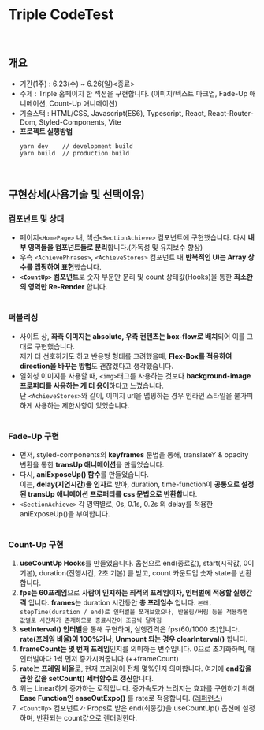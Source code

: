 # Triple CodeTest

<br/>

## 개요

- 기간(1주) : 6.23(수) ~ 6.26(일)<종료>
- 주제 : Triple 홈페이지 한 섹션을 구현합니다. (이미지/텍스트 마크업, Fade-Up 애니메이션, Count-Up 애니메이션)
- 기술스택 : HTML/CSS, Javascript(ES6), Typescript, React, React-Router-Dom, Styled-Components, Vite
- **프로젝트 실행방법**
  ```
  yarn dev    // development build
  yarn build  // production build
  ```
  
<br/>

## 구현상세(사용기술 및 선택이유)

### 컴포넌트 및 상태

- 페이지`<HomePage>` 내, 섹션`<SectionAchieve>` 컴포넌트에 구현했습니다. 다시 **내부 영역들을 컴포넌트들로 분리**합니다.(가독성 및 유지보수 향상)
- 우측 `<AchievePhrases>`, `<AchieveStores>` 컴포넌트 내 **반복적인 UI는 Array 상수를 맵핑하여 표현**했습니다.
- **`<CountUp>` 컴포넌트**로 숫자 부분만 분리 및 count 상태값(Hooks)을 통한 **최소한의 영역만 Re-Render** 합니다.
<br/><br/>

### 퍼블리싱

- 사이트 상, **좌측 이미지는 absolute, 우측 컨텐츠는 box-flow로 배치**되어 이를 그대로 구현했습니다.<br/>
  제가 더 선호하기도 하고 반응형 형태를 고려했을때, **Flex-Box를 적용하여 direction을 바꾸는 방법**도 괜찮겠다고 생각했습니다.<br/>
- 일회성 이미지를 사용할 때, `<img>`태그를 사용하는 것보다 **background-image 프로퍼티를 사용하는 게 더 용이**하다고 느꼈습니다.<br/>
  단 `<AchieveStores>`와 같이, 이미지 url을 맵핑하는 경우 인라인 스타일을 불가피하게 사용하는 제한사항이 있었습니다.
<br/><br/>

### Fade-Up 구현

- 먼저, styled-components의 **keyframes** 문법을 통해, translateY & opacity 변환을 통한 **transUp 애니메이션**을 만들었습니다.<br/>
- 다시, **aniExposeUp() 함수**를 만들었습니다.<br/>
  이는, **delay(지연시간)을 인자**로 받아, duration, time-function이 **공통으로 설정된 transUp 애니메이션 프로퍼티를 css 문법으로 반환합**니다.<br/>
- `<SectionAchieve>` 각 영역별로, 0s, 0.1s, 0.2s 의 delay를 적용한 aniExposeUp()을 부여합니다.
<br/><br/>

### Count-Up 구현

1. **useCountUp Hooks**를 만들었습니다. 옵션으로 end(종료값), start(시작값, 0이 기본), duration(진행시간, 2초 기본) 를 받고, count 카운트업 숫자 state를 반환합니다.
2. **fps는 60프레임**으로 **사람이 인지하는 최적의 프레임이자, 인터벌에 적용할 실행간격** 입니다. **frames**는 duration 시간동안 **총 프레임수** 입니다.
```본래, stepTime(duration / end)로 인터벌을 쪼개보았으나, 반올림/버림 등을 적용하면 값별로 시간차가 존재하므로 종료시간이 조금씩 달라짐```
3. **setInterval() 인터벌**을 통해 구현하며, 실행간격은 fps(60/1000 초)입니다. **rate(프레임 비율)이 100%거나, Unmount 되는 경우 clearInterval()** 합니다.
4. **frameCount는 몇 번째 프레임**인지를 의미하는 변수입니다. 0으로 초기화하며, 매 인터벌마다 1씩 먼저 증가시켜줍니다.(++frameCount)
5. **rate는 프레임 비율**로, 현재 프레임이 전체 몇%인지 의미합니다. 여기에 **end값을 곱한 값을 setCount() 세터함수로 갱신**합니다.
6. 위는 Linear하게 증가하는 로직입니다. 증가속도가 느려지는 효과를 구현하기 위해 **Ease Function인 easeOutExpo()** 를 rate로 적용합니다. (<a href="https://easings.net/ko">레퍼런스</a>)
7. `<CountUp>` 컴포넌트가 Props로 받은 end(최종값)을 useCountUp() 옵션에 설정하며, 반환되는 count값으로 렌더링한다.


